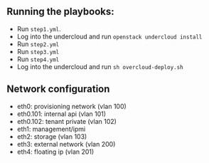## Running the playbooks:

- Run `step1.yml`.
- Log into the undercloud and run `openstack undercloud install`
- Run `step2.yml`
- Run `step3.yml`
- Run `step4.yml`
- Log into the undercloud and run `sh overcloud-deploy.sh`

## Network configuration

- eth0: provisioning network (vlan 100)
- eth0.101: internal api (vlan 101)
- eth0.102: tenant private (vlan 102)
- eth1: management/ipmi
- eth2: storage (vlan 103)
- eth3: external network (vlan 200)
- eth4: floating ip (vlan 201)
